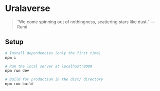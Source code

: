 # Uralaverse

> “We come spinning out of nothingness, scattering stars like dust.”
> ― Rumi

## Setup
``` bash
# Install dependencies (only the first time)
npm i

# Run the local server at localhost:8080
npm run dev

# Build for production in the dist/ directory
npm run build
```
